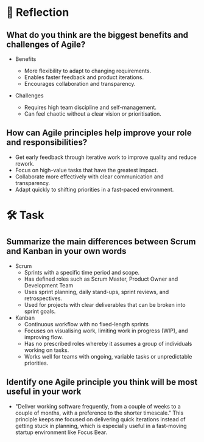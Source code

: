 # 📝 Reflection

## What do you think are the biggest benefits and challenges of Agile?

- Benefits
  - More flexibility to adapt to changing requirements.
  - Enables faster feedback and product iterations.
  - Encourages collaboration and transparency.

- Challenges
  - Requires high team discipline and self-management.
  - Can feel chaotic without a clear vision or prioritisation.

## How can Agile principles help improve your role and responsibilities?

- Get early feedback through iterative work to improve quality and reduce rework.
- Focus on high-value tasks that have the greatest impact.
- Collaborate more effectively with clear communication and transparency.
- Adapt quickly to shifting priorities in a fast-paced environment.

# 🛠️ Task

## Summarize the main differences between Scrum and Kanban in your own words

- Scrum
  - Sprints with a specific time period and scope.
  - Has defined roles such as Scrum Master, Product Owner and Development Team
  - Uses sprint planning, daily stand-ups, sprint reviews, and retrospectives.
  - Used for projects with clear deliverables that can be broken into sprint goals.
- Kanban
  - Continuous workflow with no fixed-length sprints
  - Focuses on visualising work, limiting work in progress (WIP), and improving flow.
  - Has no prescribed roles whereby it assumes a group of individuals working on tasks.
  - Works well for teams with ongoing, variable tasks or unpredictable priorities.

## Identify one Agile principle you think will be most useful in your work

- "Deliver working software frequently, from a couple of weeks to a couple of months, with a preference to the shorter timescale." This principle keeps me focused on delivering quick iterations instead of getting stuck in planning, which is especially useful in a fast-moving startup environment like Focus Bear.

